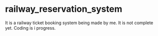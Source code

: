 # railway_reservation_system

It is a railway ticket booking system being made by me.
It is not complete yet.
Coding is i progress.
